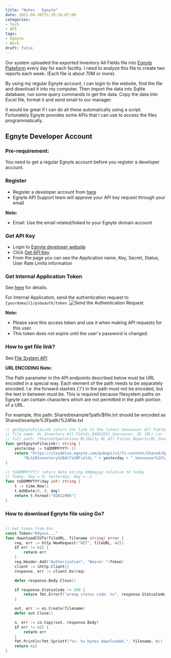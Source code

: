 ```yaml
---
title: "Notes   Egnyte"
date: 2021-04-30T15:39:16-07:00
categories:
- Tech
- API
tags:
- Egnyte
- Work
draft: false
---
```


Our system uploaded the exported Inventory All Fields file into [Egnyte Plateform](https://www.egnyte.com) every day for each facility.
I need to analyze this file to create two reports each week. (Each file is about 70M or more).

By using my regular Egnyte account, I can login to the website, find the file and download it into my computer.
Then import the data into Sqlite database, run some query commands to get the data.
Copy the data into Excel file, format it and send email to our manager.

It would be great if I can do all these automatically using a script. 
Fortunately Egnyte provides some APIs that I can use to access the files programmatically.

## Egnyte Developer Account
### Pre-requirement:
You need to get a regular Egnyte account before you register a developer account.

### Register
* Register a developer account from [here](https://developers.egnyte.com/member/register)
* Egnyte API Support team will approve your API key request through your email

**Note:** 
* Email: Use the email related/linked to your Egnyte domain account

### Get API Key
* Login to [Egnyte developer website](https://developers.egnyte.com/login)
* Click [Get API Key](https://developers.egnyte.com/apps/mykeys)
* From the page you can see the Application name, Key, Secret, Status, User Rate Limits information

### Get Internal Application Token
See [here](https://developers.egnyte.com/docs/read/Public_API_Authentication#Internal-Applications) for details.

For Internal Application, send the authentication request to `{yourdomail}/puboauth/token`.
![Send the Authentication Request](/images/2021/egnyte-token.PNG)

**Note:**
* Please save this access token and use it when making API requests for this user. 
* This token does not expire until the user's password is changed.

### How to get file link?
See [File System API](https://developers.egnyte.com/docs/read/File_System_Management_API_Documentation)

**URL ENCODING Note:**

The Path parameter in the API endpoints described below must be URL encoded in a special way. 
Each element of the path needs to be separately encoded. I.e. the forward slashes ('/') in the path must not be encoded, 
but the text in between must be. 
This is required because filesystem paths on Egnyte can contain characters which are not permitted in the path portion of a URL.

For example, this path: Shared/example?path/$file.txt should be encoded as Shared/example%3Fpath/%24file.txt

```go
// getEgnyteFileLink return the link to the latest Vancouver All Fields file in Egnyte.
// file name: RL Inventory All Fields_04052021_Vancouver, BC (RL).csv
// full path: /Shared/Operations-RL/Daily RL All Fields Reports/RL Inventory All Fields_04052021_Vancouver, BC (RL).csv
func getEgnyteFileLink() string {
	yesterday := toDDMMYYYY(-1)
	return "https://cloudblue.egnyte.com/pubapi/v1/fs-content/Shared/Operations-RL/Daily%20RL%20All%20Fields%20Reports/" +
		"RL%20Inventory%20All%20Fields_" + yesterday + "_Vancouver%2C%20BC%20(RL).csv"
}

// toDDMMYYYY() return date string ddmmyyyy relative to today
// Today: day = 0; Yesterday: day = -1
func toDDMMYYYY(day int) string {
	t := time.Now()
	t.AddDate(0, 0, day)
	return t.Format("02012006")
}
```

### How to download Egnyte file using Go?
```go

// Get token from Env
const Token="69yxxx..."
func downloadCSVTo(fileURL, filename string) error {
	req, err := http.NewRequest("GET", fileURL, nil)
	if err != nil {
		return err
	}
	req.Header.Add("Authorization", "Bearer "+Token)
	client := &http.Client{}
	response, err := client.Do(req)

	defer response.Body.Close()

	if response.StatusCode != 200 {
		return fmt.Errorf("wrong status code: %v", response.StatusCode)
	}

	out, err := os.Create(filename)
	defer out.Close()

	n, err := io.Copy(out, response.Body)
	if err != nil {
		return err
	}
	fmt.Println(fmt.Sprintf("%s: %v bytes downloaded.", filename, n))
	return nil
}
```

